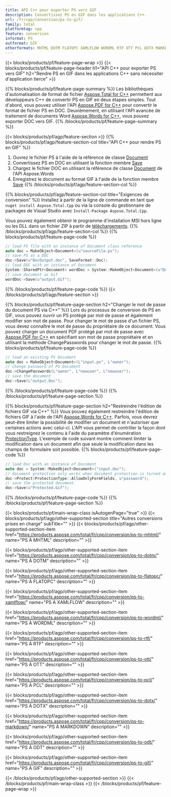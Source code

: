 ```yaml
---
title: API C++ pour exporter PS vers GIF
description: Convertissez PS en GIF dans les applications C++.
url: /fr/cpp/conversion/ps-to-gif/
family: total
platformtag: cpp
feature: conversion
informat: PS
outformat: GIF
otherformats: MHTML DOTM FLATOPC XAMLFLOW WORDML RTF OTT PCL DOTX MARKDOWN ODT DOCM
---
```

{{< blocks/products/pf/feature-page-wrap >}}
{{< blocks/products/pf/feature-page-header h1="API C++ pour exporter PS vers GIF" h2="Rendre PS en GIF dans les applications C++ sans nécessiter d'application tierce" >}}

{{% blocks/products/pf/feature-page-summary %}}
Les bibliothèques d'automatisation de format de fichier [Aspose.Total for C++](https://products.aspose.com/total/cpp/) permettent aux développeurs C++ de convertir PS en GIF en deux étapes simples. Tout d'abord, vous pouvez utiliser l'API [Aspose.PDF for C++](https://products.aspose.com/pdf/cpp/) pour convertir le format de fichier PS en DOC. Deuxièmement, en utilisant l'API avancée de traitement de documents Word [Aspose.Words for C++](https://products.aspose.com/words/cpp/), vous pouvez exporter DOC vers GIF. 
{{% /blocks/products/pf/feature-page-summary  %}}

{{< blocks/products/pf/agp/feature-section >}}
{{% blocks/products/pf/agp/feature-section-col title="API C++ pour rendre PS en GIF" %}}
1. Ouvrez le fichier PS à l'aide de la référence de classe [Document](https://reference.aspose.com/pdf/cpp/class/aspose.pdf.document)
2. Convertissez PS en DOC en utilisant la fonction membre [Save](https://reference.aspose.com/pdf/cpp/class/aspose.pdf.document#adb8061c585440fde49c1263e68837f01)
3. Chargez le fichier DOC en utilisant la référence de classe [Document](https://reference.aspose.com/words/cpp/class/aspose.words.document) de l'API Aspose.Words
4. Enregistrez le document au format GIF à l'aide de la fonction membre [Save](https://reference.aspose.com/words/cpp/class/aspose.words.document#save_stream_saveformat)
{{% /blocks/products/pf/agp/feature-section-col %}}

{{% blocks/products/pf/agp/feature-section-col title="Exigences de conversion" %}}
Installez à partir de la ligne de commande en tant que ```nuget install Aspose.Total.Cpp``` ou via la console du gestionnaire de packages de Visual Studio avec ```Install-Package Aspose.Total.Cpp```.

Vous pouvez également obtenir le programme d'installation MSI hors ligne ou les DLL dans un fichier ZIP à partir de [téléchargements](https://downloads.aspose.com/total/cpp).
{{% /blocks/products/pf/agp/feature-section-col %}}
{{% blocks/products/pf/feature-page-code %}}

```cpp
// load PS file with an instance of Document class reference
auto doc = MakeObject<Document>(u"sourceFile.ps");
// save PS as a DOC 
doc->Save(u"DocOutput.doc", SaveFormat::Doc); 
// load DOC with an instance of Document
System::SharedPtr<Document> wordDoc = System::MakeObject<Document>(u"DocOutput.doc");
// save document as Gif
wordDoc->Save(u"output.Gif");  
```

{{% /blocks/products/pf/feature-page-code %}}
{{< /blocks/products/pf/agp/feature-section >}}

{{% blocks/products/pf/feature-page-section  h2="Changer le mot de passe du document PS via C++" %}}
Lors du processus de conversion de PS en GIF, vous pouvez ouvrir un PS protégé par mot de passe et également modifier son mot de passe. Pour changer le mot de passe d'un fichier PS, vous devez connaître le mot de passe du propriétaire de ce document. Vous pouvez charger un document PDF protégé par mot de passe avec [Aspose.PDF for C++](https://products.aspose.com/pdf/cpp/) en spécifiant son mot de passe propriétaire et en utilisant la méthode ChangePasswords pour changer le mot de passe.
{{% blocks/products/pf/feature-page-code %}}

```cpp
// load an existing PS Document
auto doc = MakeObject<Document>(L"input.ps", L"owner");
// change password of PS Document
doc->ChangePasswords(L"owner", L"newuser", L"newuser");
// save the document
doc->Save(L"output.Doc");
```
{{% /blocks/products/pf/feature-page-code  %}}
{{% /blocks/products/pf/feature-page-section %}}

{{% blocks/products/pf/feature-page-section  h2="Restreindre l'édition de fichiers GIF via C++" %}}
Vous pouvez également restreindre l'édition de fichiers GIF à l'aide de l'API [Aspose.Words for C++](https://products.aspose.com/words/cpp/). Parfois, vous devrez peut-être limiter la possibilité de modifier un document et n'autoriser que certaines actions avec celui-ci. L'API vous permet de contrôler la façon dont vous restreignez le contenu à l'aide du paramètre d'énumération [ProtectionType](https://reference.aspose.com/words/cpp/namespace/aspose.words#protectiontype). L'exemple de code suivant montre comment limiter la modification dans un document afin que seule la modification dans les champs de formulaire soit possible.
{{% blocks/products/pf/feature-page-code %}}

```cpp
// load Doc with an instance of Document
auto doc = System::MakeObject<Document>("input.doc");
// document protection only works when document protection is turned and only editing in form fields is allowed.
doc->Protect(ProtectionType::AllowOnlyFormFields, u"password");
// save the protected document.
doc->Save(u"Protected.Gif");  
```
{{% /blocks/products/pf/feature-page-code  %}}
{{% /blocks/products/pf/feature-page-section %}}

{{< blocks/products/pf/main-wrap-class isAutogenPage="true" >}}
{{< blocks/products/pf/agp/other-supported-section title="Autres conversions prises en charge" subTitle="" >}}
{{< blocks/products/pf/agp/other-supported-section-item href="https://products.aspose.com/total/fr/cpp/conversion/ps-to-mhtml/" name="PS À MHTML" description="" >}}

{{< blocks/products/pf/agp/other-supported-section-item href="https://products.aspose.com/total/fr/cpp/conversion/ps-to-dotm/" name="PS À DOTM" description="" >}}

{{< blocks/products/pf/agp/other-supported-section-item href="https://products.aspose.com/total/fr/cpp/conversion/ps-to-flatopc/" name="PS À FLATOPC" description="" >}}

{{< blocks/products/pf/agp/other-supported-section-item href="https://products.aspose.com/total/fr/cpp/conversion/ps-to-xamlflow/" name="PS À XAMLFLOW" description="" >}}

{{< blocks/products/pf/agp/other-supported-section-item href="https://products.aspose.com/total/fr/cpp/conversion/ps-to-wordml/" name="PS À WORDML" description="" >}}

{{< blocks/products/pf/agp/other-supported-section-item href="https://products.aspose.com/total/fr/cpp/conversion/ps-to-rtf/" name="PS À RTF" description="" >}}

{{< blocks/products/pf/agp/other-supported-section-item href="https://products.aspose.com/total/fr/cpp/conversion/ps-to-ott/" name="PS À OTT" description="" >}}

{{< blocks/products/pf/agp/other-supported-section-item href="https://products.aspose.com/total/fr/cpp/conversion/ps-to-pcl/" name="PS À PCL" description="" >}}

{{< blocks/products/pf/agp/other-supported-section-item href="https://products.aspose.com/total/fr/cpp/conversion/ps-to-dotx/" name="PS À DOTX" description="" >}}

{{< blocks/products/pf/agp/other-supported-section-item href="https://products.aspose.com/total/fr/cpp/conversion/ps-to-markdown/" name="PS À MARKDOWN" description="" >}}

{{< blocks/products/pf/agp/other-supported-section-item href="https://products.aspose.com/total/fr/cpp/conversion/ps-to-odt/" name="PS À ODT" description="" >}}

{{< blocks/products/pf/agp/other-supported-section-item href="https://products.aspose.com/total/fr/cpp/conversion/ps-to-gif/" name="PS À GIF" description="" >}}


{{< /blocks/products/pf/agp/other-supported-section >}}
{{< /blocks/products/pf/main-wrap-class >}}
{{< /blocks/products/pf/feature-page-wrap >}}